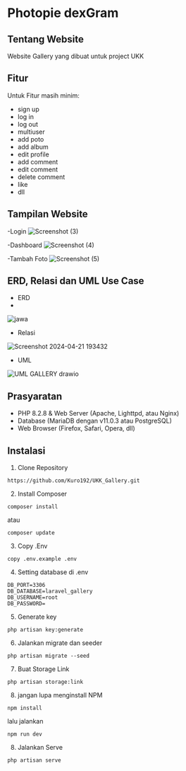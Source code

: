 # Photopie dexGram


## Tentang Website

Website Gallery yang dibuat untuk project UKK

## Fitur

Untuk Fitur masih minim:
- sign up
- log in
- log out
- multiuser
- add poto
- add album
- edit profile
- add comment
- edit comment
- delete comment
- like
- dll

## Tampilan Website

-Login
![Screenshot (3)](https://github.com/drixki/dexGram/assets/111831906/3f9a94b5-b81a-4761-9f63-f4a541ede1c9)

-Dashboard
![Screenshot (4)](https://github.com/drixki/dexGram/assets/111831906/d00267fa-37f2-4212-8885-c20dbdd3e05f)

-Tambah Foto
![Screenshot (5)](https://github.com/drixki/dexGram/assets/111831906/5d50aec4-5865-453b-8a9f-4ebaba8bd881)

## ERD, Relasi dan UML Use Case

- ERD
- 
![jawa](https://github.com/drixki/dexGram/assets/111831906/56d550c3-da4b-4df4-8214-0528b7868262)

- Relasi

![Screenshot 2024-04-21 193432](https://github.com/Kuro192/UKK_Gallery/assets/105845443/4d66e307-0230-4646-ac62-1de2d6a548b0)

- UML

![UML GALLERY drawio](https://github.com/Kuro192/UKK_Gallery/assets/105845443/871c2ea4-c579-42e9-944d-47cf0e83c5ff)


## Prasyaratan

- PHP 8.2.8 & Web Server (Apache, Lighttpd, atau Nginx)
- Database (MariaDB dengan v11.0.3 atau PostgreSQL)
- Web Browser (Firefox, Safari, Opera, dll)

## Instalasi
1. Clone Repository
```
https://github.com/Kuro192/UKK_Gallery.git
```

2. Install Composer
```
composer install
```
atau
```
composer update
```

3. Copy .Env
```
copy .env.example .env
```

4. Setting database di .env
```
DB_PORT=3306
DB_DATABASE=laravel_gallery
DB_USERNAME=root
DB_PASSWORD=
```

5. Generate key
```
php artisan key:generate
```

6. Jalankan migrate dan seeder
```
php artisan migrate --seed
```

7. Buat Storage Link
```
php artisan storage:link
```

8. jangan lupa menginstall NPM
```
npm install
```
lalu jalankan
```
npm run dev
```

8. Jalankan Serve
```
php artisan serve
```
